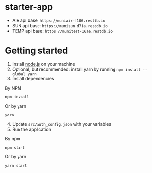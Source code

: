 # starter-app

* AIR api base: `https://muniair-f106.restdb.io`
* SUN api base: `https://munisun-d71a.restdb.io`
* TEMP api base: `https://munitest-16ae.restdb.io`

# Getting started
1) Install [node.js](https://nodejs.org/en/download/) on your machine
2) Optional, but recommended: install yarn by running `npm install --global yarn`
3) Install dependencies

By NPM
```
npm install
```
Or by yarn
```
yarn
```
4) Update `src/auth_config.json` with your variables
5) Run the application

By npm
```
npm start
```
Or by yarn
```
yarn start
```


